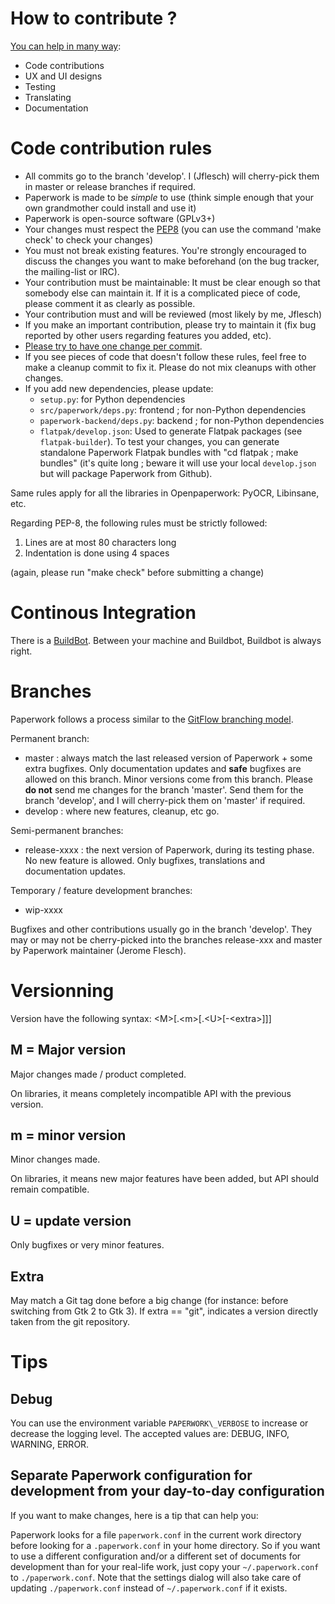 # How to contribute ?

[You can help in many way](https://gitlab.gnome.org/World/OpenPaperwork/paperwork/wikis/Contributing):
- Code contributions
- UX and UI designs
- Testing
- Translating
- Documentation


# Code contribution rules

* All commits go to the branch 'develop'. I (Jflesch) will cherry-pick them in master or release branches if required.
* Paperwork is made to be *simple* to use (think simple enough that your own grandmother could install and use it)
* Paperwork is open-source software (GPLv3+)
* Your changes must respect the [PEP8](https://www.python.org/dev/peps/pep-0008/) (you can use the command 'make check' to check your changes)
* You must not break existing features. You're strongly encouraged to discuss the changes you want to make beforehand (on the bug tracker, the mailing-list or IRC).
* Your contribution must be maintainable: It must be clear enough so that somebody else can maintain it. If it is a complicated piece of code, please comment it as clearly as possible.
* Your contribution must and will be reviewed (most likely by me, Jflesch)
* If you make an important contribution, please try to maintain it (fix bug reported by other users regarding features you added, etc).
* [Please try to have one change per commit](https://www.freshconsulting.com/atomic-commits/).
* If you see pieces of code that doesn't follow these rules, feel free to make a cleanup commit to fix it. Please do not mix cleanups with other changes.
* If you add new dependencies, please update:
  * `setup.py`: for Python dependencies
  * `src/paperwork/deps.py`: frontend ; for non-Python dependencies
  * `paperwork-backend/deps.py`: backend ; for non-Python dependencies
  * `flatpak/develop.json`: Used to generate Flatpak packages (see `flatpak-builder`). To test your changes, you can generate standalone Paperwork Flatpak bundles with "cd flatpak ; make bundles" (it's quite long ; beware it will use your local `develop.json` but will package Paperwork from Github).

Same rules apply for all the libraries in Openpaperwork: PyOCR, Libinsane, etc.

Regarding PEP-8, the following rules must be strictly followed:

1. Lines are at most 80 characters long
2. Indentation is done using 4 spaces

(again, please run "make check" before submitting a change)


# Continous Integration

There is a [BuildBot](https://origami.openpaper.work). Between your machine and Buildbot, Buildbot is always right.


# Branches

Paperwork follows a process similar to the [GitFlow branching model](http://nvie.com/posts/a-successful-git-branching-model/).

Permanent branch:
* master : always match the last released version of Paperwork + some extra bugfixes. Only documentation updates and **safe** bugfixes are allowed on this branch. Minor versions come from this branch. Please **do not** send me changes for the branch 'master'. Send them for the branch 'develop', and I will cherry-pick them on 'master' if required.
* develop : where new features, cleanup, etc go.

Semi-permanent branches:
* release-xxxx : the next version of Paperwork, during its testing phase. No new feature is allowed. Only bugfixes, translations and documentation updates.

Temporary / feature development branches:
* wip-xxxx

Bugfixes and other contributions usually go in the branch 'develop'. They may or may not be cherry-picked into the branches release-xxx and master by Paperwork maintainer (Jerome Flesch).


# Versionning

Version have the following syntax: &lt;M&gt;[.&lt;m&gt;[.&lt;U&gt;[-&lt;extra&gt;]]]

## M = Major version

Major changes made / product completed.

On libraries, it means completely incompatible API with the previous version.

## m = minor version

Minor changes made.

On libraries, it means new major features have been added, but API should remain compatible.

## U = update version

Only bugfixes or very minor features.


## Extra

May match a Git tag done before a big change (for instance: before switching from Gtk 2 to Gtk 3).
If extra == "git", indicates a version directly taken from the git repository.



# Tips


## Debug

You can use the environment variable `PAPERWORK\_VERBOSE` to increase or
decrease the logging level. The accepted values are: DEBUG, INFO, WARNING,
ERROR.


## Separate Paperwork configuration for development from your day-to-day configuration

If you want to make changes, here is a tip that can help you:

Paperwork looks for a file `paperwork.conf` in the current work directory before
looking for a `.paperwork.conf` in your home directory. So if you want to
use a different configuration and/or a different set of documents for development
than for your real-life work, just copy your `~/.paperwork.conf` to
`./paperwork.conf`. Note that the settings dialog will also take care of
updating `./paperwork.conf` instead of `~/.paperwork.conf` if it exists.

